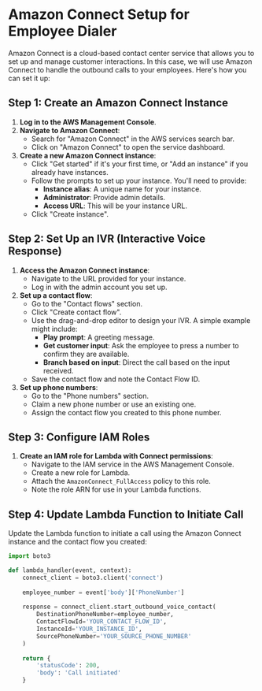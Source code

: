 # Amazon Connect Setup for Employee Dialer

Amazon Connect is a cloud-based contact center service that allows you to set up and manage customer interactions. In this case, we will use Amazon Connect to handle the outbound calls to your employees. Here's how you can set it up:

## Step 1: Create an Amazon Connect Instance

1. **Log in to the AWS Management Console**.
2. **Navigate to Amazon Connect**:
   - Search for "Amazon Connect" in the AWS services search bar.
   - Click on "Amazon Connect" to open the service dashboard.
3. **Create a new Amazon Connect instance**:
   - Click "Get started" if it's your first time, or "Add an instance" if you already have instances.
   - Follow the prompts to set up your instance. You'll need to provide:
     - **Instance alias**: A unique name for your instance.
     - **Administrator**: Provide admin details.
     - **Access URL**: This will be your instance URL.
   - Click "Create instance".

## Step 2: Set Up an IVR (Interactive Voice Response)

1. **Access the Amazon Connect instance**:
   - Navigate to the URL provided for your instance.
   - Log in with the admin account you set up.
2. **Set up a contact flow**:
   - Go to the "Contact flows" section.
   - Click "Create contact flow".
   - Use the drag-and-drop editor to design your IVR. A simple example might include:
     - **Play prompt**: A greeting message.
     - **Get customer input**: Ask the employee to press a number to confirm they are available.
     - **Branch based on input**: Direct the call based on the input received.
   - Save the contact flow and note the Contact Flow ID.
3. **Set up phone numbers**:
   - Go to the "Phone numbers" section.
   - Claim a new phone number or use an existing one.
   - Assign the contact flow you created to this phone number.

## Step 3: Configure IAM Roles

1. **Create an IAM role for Lambda with Connect permissions**:
   - Navigate to the IAM service in the AWS Management Console.
   - Create a new role for Lambda.
   - Attach the `AmazonConnect_FullAccess` policy to this role.
   - Note the role ARN for use in your Lambda functions.

## Step 4: Update Lambda Function to Initiate Call

Update the Lambda function to initiate a call using the Amazon Connect instance and the contact flow you created:

```python
import boto3

def lambda_handler(event, context):
    connect_client = boto3.client('connect')
    
    employee_number = event['body']['PhoneNumber']
    
    response = connect_client.start_outbound_voice_contact(
        DestinationPhoneNumber=employee_number,
        ContactFlowId='YOUR_CONTACT_FLOW_ID',
        InstanceId='YOUR_INSTANCE_ID',
        SourcePhoneNumber='YOUR_SOURCE_PHONE_NUMBER'
    )
    
    return {
        'statusCode': 200,
        'body': 'Call initiated'
    }
